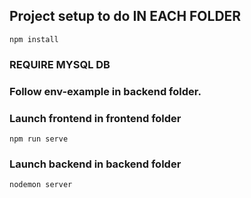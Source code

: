 ## Project setup to do IN EACH FOLDER
```
npm install
```
### REQUIRE MYSQL DB
### Follow env-example in backend folder.

### Launch frontend in frontend folder
```
npm run serve
```

### Launch backend in backend folder
```
nodemon server
```

